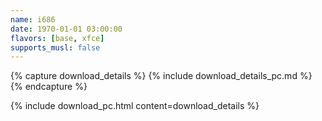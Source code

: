 ```yaml
---
name: i686
date: 1970-01-01 03:00:00
flavors: [base, xfce]
supports_musl: false
---
```


{% capture download_details %}
{% include download_details_pc.md %}
{% endcapture %}

{% include download_pc.html content=download_details %}
